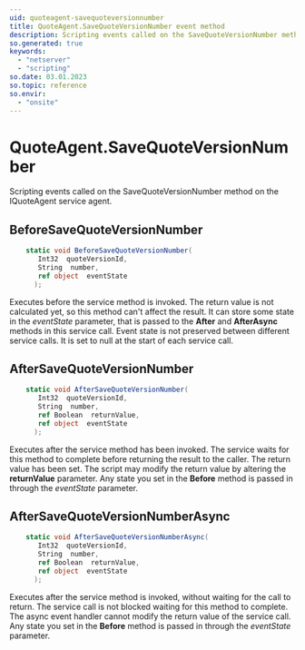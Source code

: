 ```yaml
---
uid: quoteagent-savequoteversionnumber
title: QuoteAgent.SaveQuoteVersionNumber event method
description: Scripting events called on the SaveQuoteVersionNumber method on the QuoteAgent service agent.
so.generated: true
keywords:
  - "netserver"
  - "scripting"
so.date: 03.01.2023
so.topic: reference
so.envir:
  - "onsite"
---
```

# QuoteAgent.SaveQuoteVersionNumber

Scripting events called on the <see cref='M:SuperOffice.CRM.Services.IQuoteAgent.SaveQuoteVersionNumber'>SaveQuoteVersionNumber</see> method on the <see cref='IQuoteAgent'>IQuoteAgent</see>  service agent.

## BeforeSaveQuoteVersionNumber
```cs
    static void BeforeSaveQuoteVersionNumber(
       Int32  quoteVersionId,
       String  number,
       ref object  eventState
      );
```
Executes before the service method is invoked.
The return value is not calculated yet, so this method can't affect the result.
It can store some state in the *eventState* parameter, that is passed to the **After** and **AfterAsync** methods in this service call.
Event state is not preserved between different service calls. It is set to null at the start of each service call.
## AfterSaveQuoteVersionNumber
```cs
    static void AfterSaveQuoteVersionNumber(
       Int32  quoteVersionId,
       String  number,
       ref Boolean  returnValue,
       ref object  eventState
      );
```
Executes after the service method has been invoked. The service waits for this method to complete before returning the result to the caller.
The return value has been set. The script may modify the return value by altering the **returnValue** parameter.
Any state you set in the **Before** method is passed in through the *eventState* parameter.
## AfterSaveQuoteVersionNumberAsync
```cs
    static void AfterSaveQuoteVersionNumberAsync(
       Int32  quoteVersionId,
       String  number,
       ref Boolean  returnValue,
       ref object  eventState
      );
```
Executes after the service method is invoked, without waiting for the call to return.
The service call is not blocked waiting for this method to complete.
The async event handler cannot modify the return value of the service call.
Any state you set in the **Before** method is passed in through the *eventState* parameter.

